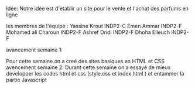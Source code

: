 Idée: Notre idée est d'etablir un site pour le vente et l'achat des parfums en ligne

les membres de l'équipe : 
Yassine Krout INDP2-C
Emen Ammar INDP2-F
Mohamed ali Charoun INDP2-F
Ashref Dridi INDP2-F
Dhoha Elleuch INDP2-F

avancement semaine 1:

Pour cette semaine on a creé des sites basiques en HTML et CSS
avencement semaine 2:
Durant cette semaine on a essayé de mieux developper les codes html et css (style.css et index.html ) et entammer la partie Javascript

